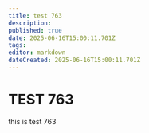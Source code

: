 ```yaml
---
title: test 763
description: 
published: true
date: 2025-06-16T15:00:11.701Z
tags: 
editor: markdown
dateCreated: 2025-06-16T15:00:11.701Z
---
```


# TEST 763
this is test 763
